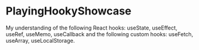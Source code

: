 # PlayingHookyShowcase
My understanding of the following React hooks: useState, useEffect, useRef, useMemo, useCallback and the following custom hooks: useFetch, useArray, useLocalStorage. 
